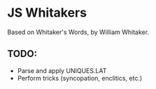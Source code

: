JS Whitakers
============

Based on Whitaker's Words, by William Whitaker.

TODO:
-----
  - Parse and apply UNIQUES.LAT
  - Perform tricks (syncopation, enclitics, etc.)
